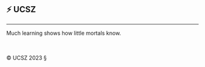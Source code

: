 ## &#9889; UCSZ

----

Much learning shows how little mortals know.

<br/>
<br/>
&copy; UCSZ 2023  &sect;
